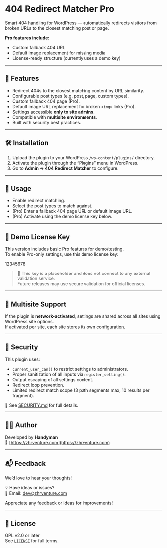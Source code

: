 # 404 Redirect Matcher Pro

Smart 404 handling for WordPress — automatically redirects visitors from broken URLs to the closest matching post or page.

**Pro features include:**
- Custom fallback 404 URL
- Default image replacement for missing media
- License-ready structure (currently uses a demo key)

---

## 🚀 Features

- Redirect 404s to the closest matching content by URL similarity.
- Configurable post types (e.g. post, page, custom types).
- Custom fallback 404 page (Pro).
- Default image URL replacement for broken `<img>` links (Pro).
- Settings accessible **only to site admins**.
- Compatible with **multisite environments**.
- Built with security best practices.

---

## 🛠 Installation

1. Upload the plugin to your WordPress `/wp-content/plugins/` directory.
2. Activate the plugin through the “Plugins” menu in WordPress.
3. Go to **Admin → 404 Redirect Matcher** to configure.

---

## 🔧 Usage

- Enable redirect matching.
- Select the post types to match against.
- (Pro) Enter a fallback 404 page URL or default image URL.
- (Pro) Activate using the demo license key below.

---

## 🔑 Demo License Key

This version includes basic Pro features for demo/testing.  
To enable Pro-only settings, use this demo license key:

12345678


> 🔐 This key is a placeholder and does not connect to any external validation service.  
> Future releases may use secure validation for official licenses.

---

## 🧪 Multisite Support

If the plugin is **network-activated**, settings are shared across all sites using WordPress site options.  
If activated per site, each site stores its own configuration.

---

## 🔐 Security

This plugin uses:

- `current_user_can()` to restrict settings to administrators.
- Proper sanitization of all inputs via `register_setting()`.
- Output escaping of all settings content.
- Redirect loop prevention.
- Limited redirect match scope (3 path segments max, 10 results per fragment).

📄 See [SECURITY.md](./SECURITY.md) for full details.

---

## 👨‍💻 Author

Developed by **Handyman**  
🔗 [https://zhrventure.com](https://zhrventure.com)

---

## 📬 Feedback

We’d love to hear your thoughts!

💡 Have ideas or issues?  
📧 Email: [dev@zhrventure.com](mailto:dev@zhrventure.com)

Appreciate any feedback or ideas for improvements!

---

## 📄 License

GPL v2.0 or later  
See [`LICENSE`](./LICENSE) for full terms.
